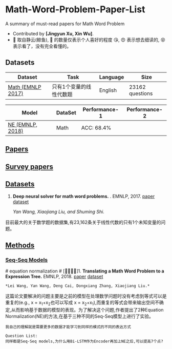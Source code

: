 # Math-Word-Problem-Paper-List
A summary of must-read papers for Math Word Problem

- Contributed by **[Jingyun Xu, Xin Wu]**.
- :whale2: 取自静云(鲸鱼), :whale2: 的数量仅表示个人喜好的程度 :kissing_heart:, :heart_eyes: 表示想去细读的, :dizzy_face:表示看了，没有完全看懂的。

## Datasets

| Dataset                                          | Task                    | Language        | Size                           |
| ------------------------------------------------ | ----------------------- | --------------- | ------------------------------ |
| [Math (EMNLP 2017)](#Math)     | 只有1个变量的线性代数题      | English | 23162 questions        |

| Model                                          | DataSet                    | Performance-1        | Performance-2                           |
| ------------------------------------------------ | ----------------------- | --------------- | ------------------------------ |
| [NE (EMNLP, 2018)](#NE)             | Math    | ACC: 68.4%  |          |

## [Papers](#papers)
## [Survey papers](#content)
## [Datasets]()
1. <span id = "Math">**Deep neural solver for math word problems.** </span>. EMNLP, 2017. [paper]() [dataset]()

    *Yan Wang, Xiaojiang Liu, and Shuming Shi.*

目前最大的关于数学题的数据集,有23,162条关于线性代数的只有1个未知变量的问题。
## [Methods](#content)   
### [Seq-Seq Models](#content)
\# equation normalization \#
[:whale2::whale2::whale2::whale2:]1. <span id = "NE">**Translating a Math Word Problem to a Expression Tree.**</span> EMNLP, 2018. [paper]() [dataset]()

    *Lei Wang, Yan Wang, Deng Cai, Dongxiang Zhang, Xiaojiang Liu.*

这篇论文要解决的问题主要是之前的模型在处理数学问题时没有考虑到等式可以是重复的(e.g., x = x<sub>1</sub>+x<sub>2</sub>也可以写成 x = x<sub>2</sub>+x<sub>1</sub>),而重复的等式会带来输出空间不确定,从而影响基于数据的模型的表现。为了解决这个问题,作者提出了2种Equation Normalization(NE)的方法,在基于三种不同的Seq-Seq模型上进行了实验。
```
我自己的理解就是需要更多的数据才能学习到同样的模式的不同的表达方式

Question List:
同样都是Seq-Seq models,为什么用Bi-LSTM作为Encoder再加上NE之后,可以提高7个点?
```










